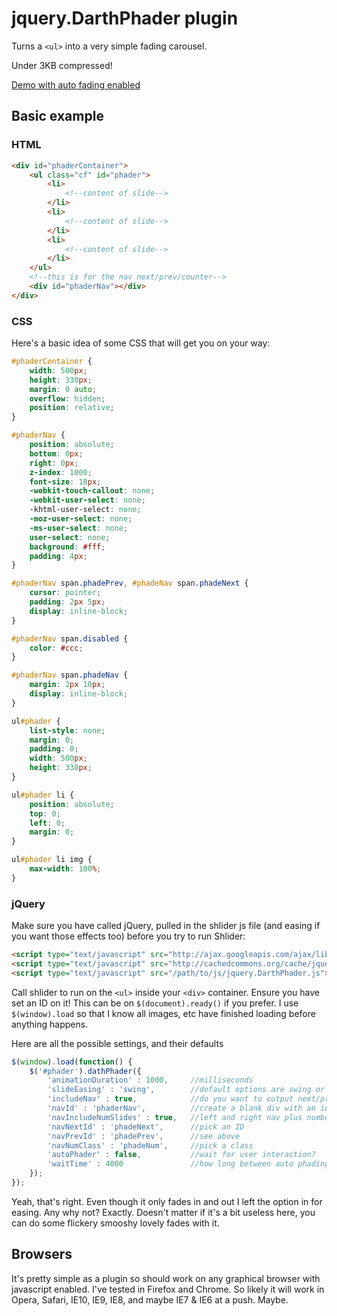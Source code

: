# jquery.DarthPhader plugin

Turns a ```<ul>``` into a very simple fading carousel.

Under 3KB compressed!

[Demo with auto fading enabled](http://pdincubus.github.com/jquery.DarthPhader/phade.html)

## Basic example

### HTML

```html
<div id="phaderContainer">
    <ul class="cf" id="phader">
        <li>
            <!--content of slide-->
        </li>
        <li>
            <!--content of slide-->
        </li>
        <li>
            <!--content of slide-->
        </li>
    </ul>
    <!--this is for the nav next/prev/counter-->
    <div id="phaderNav"></div>
</div>
```

### CSS

Here's a basic idea of some CSS that will get you on your way:

```css
#phaderContainer {
    width: 500px;
    height: 330px;
    margin: 0 auto;
    overflow: hidden;
    position: relative;
}

#phaderNav {
    position: absolute;
    bottom: 0px;
    right: 0px;
    z-index: 1000;
    font-size: 18px;
    -webkit-touch-callout: none;
    -webkit-user-select: none;
    -khtml-user-select: none;
    -moz-user-select: none;
    -ms-user-select: none;
    user-select: none;
    background: #fff;
    padding: 4px;
}

#phaderNav span.phadePrev, #phadeNav span.phadeNext {
    cursor: pointer;
    padding: 2px 5px;
    display: inline-block;
}

#phaderNav span.disabled {
    color: #ccc;
}

#phaderNav span.phadeNav {
    margin: 2px 10px;
    display: inline-block;
}

ul#phader {
    list-style: none;
    margin: 0;
    padding: 0;
    width: 500px;
    height: 330px;
}

ul#phader li {
    position: absolute;
    top: 0;
    left: 0;
    margin: 0;
}

ul#phader li img {
    max-width: 100%;
}
```

### jQuery

Make sure you have called jQuery, pulled in the shlider js file (and easing if you want those effects too) before you try to run Shlider:

```html
<script type="text/javascript" src="http://ajax.googleapis.com/ajax/libs/jquery/1.8.3/jquery.min.js"></script>
<script type="text/javascript" src="http://cachedcommons.org/cache/jquery-easing/1.3.0/javascripts/jquery-easing-min.js"></script>
<script type="text/javascript" src="/path/to/js/jquery.DarthPhader.js"></script>
```

Call shlider to run on the ```<ul>``` inside your ```<div>``` container. Ensure you have set an ID on it! This can be on ```$(document).ready()``` if you prefer. I use ```$(window).load``` so that I know all images, etc have finished loading before anything happens.

Here are all the possible settings, and their defaults

```javascript
$(window).load(function() {
    $('#phader').dathPhader({
        'animationDuration' : 1000,     //milliseconds
        'slideEasing' : 'swing',        //default options are swing or linear
        'includeNav' : true,            //do you want to output next/prev buttons?
        'navId' : 'phaderNav',          //create a blank div with an id
        'navIncludeNumSlides' : true,   //left and right nav plus number of slides shown
        'navNextId' : 'phadeNext',      //pick an ID
        'navPrevId' : 'phadePrev',      //see above
        'navNumClass' : 'phadeNum',     //pick a class
        'autoPhader' : false,           //wait for user interaction?
        'waitTime' : 4000               //how long between auto phading?
    });
});
```

Yeah, that's right. Even though it only fades in and out I left the option in for easing. Any why not? Exactly. Doesn't matter if it's a bit useless here, you can do some flickery smooshy lovely fades with it.

## Browsers

It's pretty simple as a plugin so should work on any graphical browser with javascript enabled. I've tested in Firefox and Chrome. So likely it will work in Opera, Safari, IE10, IE9, IE8, and maybe IE7 & IE6 at a push. Maybe.
